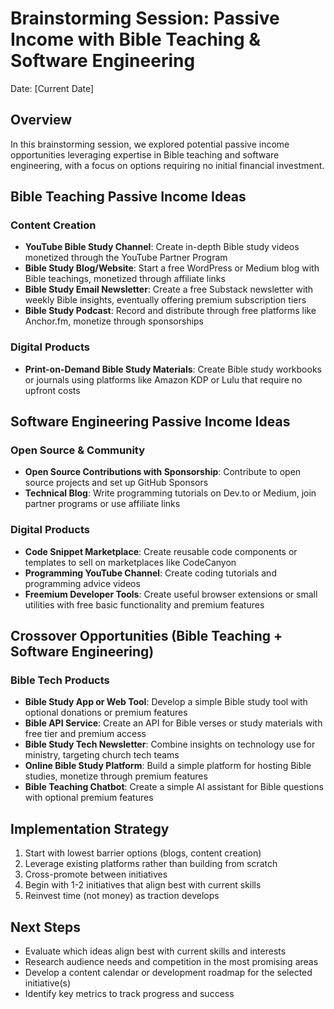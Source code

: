 # Brainstorming Session: Passive Income with Bible Teaching & Software Engineering

Date: [Current Date]

## Overview
In this brainstorming session, we explored potential passive income opportunities leveraging expertise in Bible teaching and software engineering, with a focus on options requiring no initial financial investment.

## Bible Teaching Passive Income Ideas

### Content Creation
- **YouTube Bible Study Channel**: Create in-depth Bible study videos monetized through the YouTube Partner Program
- **Bible Study Blog/Website**: Start a free WordPress or Medium blog with Bible teachings, monetized through affiliate links
- **Bible Study Email Newsletter**: Create a free Substack newsletter with weekly Bible insights, eventually offering premium subscription tiers
- **Bible Study Podcast**: Record and distribute through free platforms like Anchor.fm, monetize through sponsorships

### Digital Products
- **Print-on-Demand Bible Study Materials**: Create Bible study workbooks or journals using platforms like Amazon KDP or Lulu that require no upfront costs

## Software Engineering Passive Income Ideas

### Open Source & Community
- **Open Source Contributions with Sponsorship**: Contribute to open source projects and set up GitHub Sponsors
- **Technical Blog**: Write programming tutorials on Dev.to or Medium, join partner programs or use affiliate links

### Digital Products
- **Code Snippet Marketplace**: Create reusable code components or templates to sell on marketplaces like CodeCanyon
- **Programming YouTube Channel**: Create coding tutorials and programming advice videos
- **Freemium Developer Tools**: Create useful browser extensions or small utilities with free basic functionality and premium features

## Crossover Opportunities (Bible Teaching + Software Engineering)

### Bible Tech Products
- **Bible Study App or Web Tool**: Develop a simple Bible study tool with optional donations or premium features
- **Bible API Service**: Create an API for Bible verses or study materials with free tier and premium access
- **Bible Study Tech Newsletter**: Combine insights on technology use for ministry, targeting church tech teams
- **Online Bible Study Platform**: Build a simple platform for hosting Bible studies, monetize through premium features
- **Bible Teaching Chatbot**: Create a simple AI assistant for Bible questions with optional premium features

## Implementation Strategy
1. Start with lowest barrier options (blogs, content creation)
2. Leverage existing platforms rather than building from scratch
3. Cross-promote between initiatives
4. Begin with 1-2 initiatives that align best with current skills
5. Reinvest time (not money) as traction develops

## Next Steps
- Evaluate which ideas align best with current skills and interests
- Research audience needs and competition in the most promising areas
- Develop a content calendar or development roadmap for the selected initiative(s)
- Identify key metrics to track progress and success
